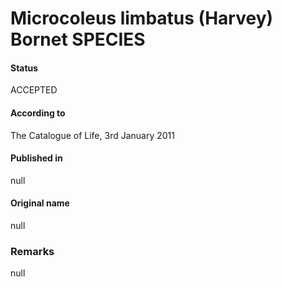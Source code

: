 Microcoleus limbatus (Harvey) Bornet SPECIES
=======

#### Status
ACCEPTED

#### According to
The Catalogue of Life, 3rd January 2011

#### Published in
null

#### Original name
null

### Remarks
null